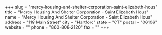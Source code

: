 +++
slug = "mercy-housing-and-shelter-corporation-saint-elizabeth-hous"
title = "Mercy Housing And Shelter Corporation - Saint Elizabeth Hous"
name = "Mercy Housing And Shelter Corporation - Saint Elizabeth Hous"
address = "118 Main Street"
city = "Hartford"
state = "CT"
postal = "06106"
website = ""
phone = "860-808-2120"
fax = ""
+++
